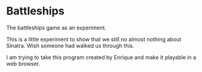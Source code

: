 Battleships
===========

The battleships game as an experiment.

This is a little experiment to show that we still no almost nothing about Sinatra.  Wish someone had walked us through this.  

I am trying to take this program created by Enrique and make it playable in a web browser.  
